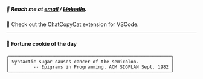 ##### :calling: Reach me at **[email](mailto:johannes@stenmark.in)** ***/*** **[~~LinkedIn~~](https://www.linkedin.com/in/johannes-stenmark)**.
:feet: Check out the [ChatCopyCat](https://github.com/jstenmark/ChatCopyCat) extension for VSCode.

---
#### :cookie: Fortune cookie of the day
```smalltalk
╭────────────────────────────────────────────────────────────╮
│ Syntactic sugar causes cancer of the semicolon.            │
│         -- Epigrams in Programming, ACM SIGPLAN Sept. 1982 │
╰────────────────────────────────────────────────────────────╯
```
